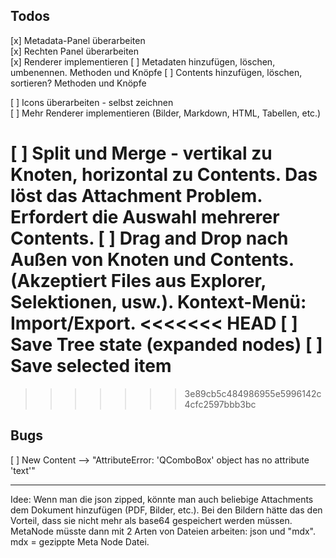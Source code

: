 ## Todos

[x] Metadata-Panel überarbeiten  
[x] Rechten Panel überarbeiten  
[x] Renderer implementieren 
[ ] Metadaten hinzufügen, löschen, umbenennen. Methoden und Knöpfe
[ ] Contents hinzufügen, löschen, sortieren? Methoden und Knöpfe

[ ] Icons überarbeiten - selbst zeichnen  
[ ] Mehr Renderer implementieren (Bilder, Markdown, HTML, Tabellen, etc.)

[ ] Split und Merge - vertikal zu Knoten, horizontal zu Contents. Das löst das Attachment Problem. Erfordert die Auswahl mehrerer Contents.
[ ] Drag and Drop nach Außen von Knoten und Contents. (Akzeptiert Files aus Explorer, Selektionen, usw.). Kontext-Menü: Import/Export.
<<<<<<< HEAD
[ ] Save Tree state (expanded nodes)
[ ] Save selected item
=======

>>>>>>> 3e89cb5c484986955e5996142c4cfc2597bbb3bc
## Bugs
[ ] New Content --> "AttributeError: 'QComboBox' object has no attribute 'text'"


---
Idee: Wenn man die json zipped, könnte man auch beliebige Attachments dem Dokument hinzufügen (PDF, Bilder, etc.). Bei den Bildern hätte das den Vorteil, dass sie nicht mehr als base64 gespeichert werden müssen. MetaNode müsste dann mit 2 Arten von Dateien arbeiten: json und "mdx". mdx = gezippte Meta Node Datei.